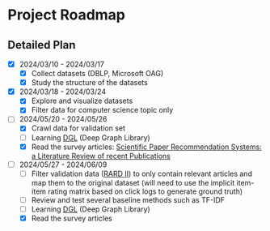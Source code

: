 # Project Roadmap

## Detailed Plan

* [X] 2024/03/10 - 2024/03/17
	* [X] Collect datasets (DBLP, Microsoft OAG)
	* [X] Study the structure of the datasets

* [X] 2024/03/18 - 2024/03/24
	* [X] Explore and visualize datasets
	* [X] Filter data for computer science topic only

* [ ] 2024/05/20 - 2024/05/26
	* [X] Crawl data for validation set
	* [ ] Learning [DGL](https://www.dgl.ai/) (Deep Graph Library)
	* [X] Read the survey articles: [Scientific Paper Recommendation Systems: a Literature Review of recent Publications](https://arxiv.org/abs/2201.00682)

* [ ] 2024/05/27 - 2024/06/09
	* [ ] Filter validation data ([RARD II](https://dataverse.harvard.edu/dataset.xhtml?persistentId=doi:10.7910/DVN/AT4MNE)) to only contain relevant articles and map them to the original dataset (will need to use the implicit item-item rating matrix based on click logs to generate ground truth) 
	* [ ] Review and test several baseline methods such as TF-IDF
	* [ ] Learning [DGL](https://www.dgl.ai/) (Deep Graph Library)
	* [X] Read the survey articles